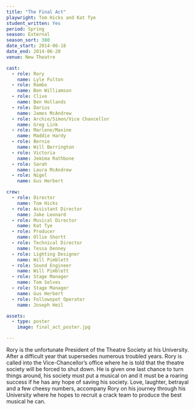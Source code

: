 ```yaml
---
title: "The Final Act"
playwright: Tom Hicks and Kat Tye
student_written: Yes
period: Spring
season: External
season_sort: 380
date_start: 2014-06-18
date_end: 2014-06-20
venue: New Theatre

cast:
  - role: Rory
    name: Lyle Fulton
  - role: Rambo
    name: Ben Williamson
  - role: Clive
    name: Ben Hollands
  - role: Darius
    name: James McAndrew
  - role: Archie/Simon/Vice Chancellor
    name: Greg Link
  - role: Marlene/Maxine
    name: Maddie Hardy
  - role: Bernie
    name: Will Berrington
  - role: Victoria
    name: Jemima Rathbone
  - role: Sarah
    name: Laura McAndrew
  - role: Nigel
    name: Gus Herbert

crew:
  - role: Director
    name: Tom Hicks
  - role: Assistant Director
    name: Jake Leonard
  - role: Musical Director
    name: Kat Tye
  - role: Producer
    name: Ollie Shortt
  - role: Technical Director
    name: Tessa Denney
  - role: Lighting Designer
    name: Will Pimblett
  - role: Sound Engineer
    name: Will Pimblett
  - role: Stage Manager
    name: Tom Selves
  - role: Stage Manager
    name: Gus Herbert
  - role: Followspot Operator
    name: Joseph Heil

assets:
  - type: poster
    image: final_act_poster.jpg

---
```


Rory is the unfortunate President of the Theatre Society at his University. After a difficult year that supersedes numerous troubled years. Rory is called into the Vice-Chancellor’s office where he is told that the theatre society will be forced to shut down. He is given one last chance to turn things around, his society must put a musical on and it must be a roaring success if he has any hope of saving his society. Love, laughter, betrayal and a few cheesy numbers, accompany Rory on his journey through his University where he hopes to recruit a crack team to produce the best musical he can.
